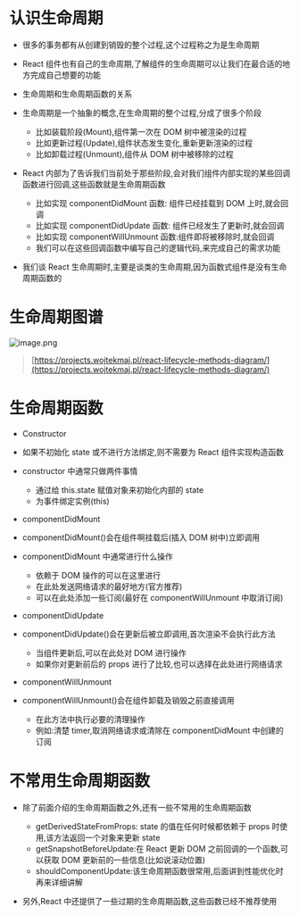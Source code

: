 # 认识生命周期

- 很多的事务都有从创建到销毁的整个过程,这个过程称之为是生命周期
- React 组件也有自己的生命周期,了解组件的生命周期可以让我们在最合适的地方完成自己想要的功能
- 生命周期和生命周期函数的关系
- 生命周期是一个抽象的概念,在生命周期的整个过程,分成了很多个阶段
  - 比如装载阶段(Mount),组件第一次在 DOM 树中被渲染的过程
  - 比如更新过程(Update),组件状态发生变化,重新更新渲染的过程
  - 比如卸载过程(Unmount),组件从 DOM 树中被移除的过程
- React 内部为了告诉我们当前处于那些阶段,会对我们组件内部实现的某些回调函数进行回调,这些函数就是生命周期函数

  - 比如实现 componentDidMount 函数: 组件已经挂载到 DOM 上时,就会回调
  - 比如实现 componentDidUpdate 函数: 组件已经发生了更新时,就会回调
  - 比如实现 componentWillUnmount 函数:组件即将被移除时,就会回调
  - 我们可以在这些回调函数中编写自己的逻辑代码,来完成自己的需求功能

- 我们谈 React 生命周期时,主要是谈类的生命周期,因为函数式组件是没有生命周期函数的

# 生命周期图谱

![image.png](https://p6-juejin.byteimg.com/tos-cn-i-k3u1fbpfcp/9f9e81c27a8c48cab232597c82542223~tplv-k3u1fbpfcp-watermark.image)

> [https://projects.wojtekmaj.pl/react-lifecycle-methods-diagram/](https://projects.wojtekmaj.pl/react-lifecycle-methods-diagram/)

# 生命周期函数

- Constructor
- 如果不初始化 state 或不进行方法绑定,则不需要为 React 组件实现构造函数
- constructor 中通常只做两件事情

  - 通过给 this.state 赋值对象来初始化内部的 state
  - 为事件绑定实例(this)

- componentDidMount
- componentDidMount()会在组件啊挂载后(插入 DOM 树中)立即调用
- componentDidMount 中通常进行什么操作

  - 依赖于 DOM 操作的可以在这里进行
  - 在此处发送网络请求的最好地方(官方推荐)
  - 可以在此处添加一些订阅(最好在 componentWillUnmount 中取消订阅)

- componentDidUpdate
- componentDidUpdate()会在更新后被立即调用,首次渲染不会执行此方法

  - 当组件更新后,可以在此处对 DOM 进行操作
  - 如果你对更新前后的 props 进行了比较,也可以选择在此处进行网络请求

- componentWillUnmount
- componentWillUnmount()会在组件卸载及销毁之前直接调用
  - 在此方法中执行必要的清理操作
  - 例如:清楚 timer,取消网络请求或清除在 componentDidMount 中创建的订阅

# 不常用生命周期函数

- 除了前面介绍的生命周期函数之外,还有一些不常用的生命周期函数

  - getDerivedStateFromProps: state 的值在任何时候都依赖于 props 时使用,该方法返回一个对象来更新 state
  - getSnapshotBeforeUpdate:在 React 更新 DOM 之前回调的一个函数,可以获取 DOM 更新前的一些信息(比如说滚动位置)
  - shouldComponentUpdate:该生命周期函数很常用,后面讲到性能优化时再来详细讲解

- 另外,React 中还提供了一些过期的生命周期函数,这些函数已经不推荐使用
